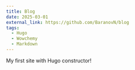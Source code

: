 ```yaml
---
title: Blog
date: 2025-03-01
external_link: https://github.com/BaranovN/blog
tags:
  - Hugo
  - Wowchemy
  - Markdown
---
```


My first site with Hugo constructor!

<!--more-->
